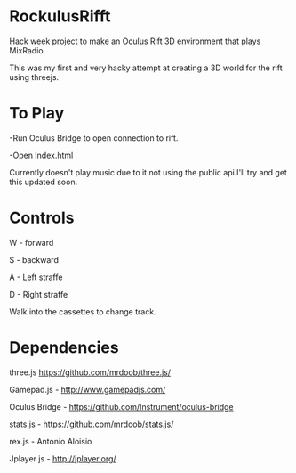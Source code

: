 RockulusRifft
=============

Hack week project to make an Oculus Rift 3D environment that plays MixRadio.

This was my first and very hacky attempt at creating a 3D world for the rift using threejs.

To Play
=======

-Run Oculus Bridge to open connection to rift.

-Open Index.html

Currently doesn't play music due to it not using the public api.I'll try and get this updated soon.

Controls
========
W - forward

S - backward

A - Left straffe

D - Right straffe

Walk into the cassettes to change track.

Dependencies 
============
three.js  https://github.com/mrdoob/three.js/

Gamepad.js - http://www.gamepadjs.com/

Oculus Bridge - https://github.com/Instrument/oculus-bridge

stats.js - https://github.com/mrdoob/stats.js/

rex.js - Antonio Aloisio

Jplayer js - http://jplayer.org/

